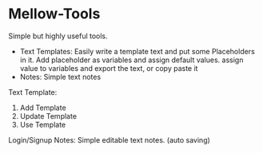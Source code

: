 # Mellow-Tools

Simple but highly useful tools.

- Text Templates: Easily write a template text and put some Placeholders in it. Add placeholder as variables and assign default values. assign value to variables and export the text, or copy paste it
- Notes: Simple text notes

Text Template:

1. Add Template
2. Update Template
3. Use Template

Login/Signup
Notes: Simple editable text notes. (auto saving)
